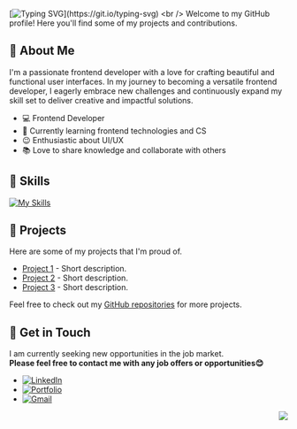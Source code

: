 [![Typing SVG](https://readme-typing-svg.demolab.com?font=Gloria+Hallelujah&size=25&pause=1000&color=09405F&background=e8b069&center=true&vCenter=true&random=false&width=800&lines=Hello+guys%2C+I'm+Sienna.;+I'm+a+Frontend+Developer.;+I'm+a+passionate+learner.;+Welcome+to+my+page.;)](https://git.io/typing-svg)
<br /> Welcome to my GitHub profile! Here you'll find some of my projects and contributions.

## :open_file_folder: About Me

I'm a passionate frontend developer with a love for crafting beautiful and functional user interfaces.
In my journey to becoming a versatile frontend developer, I eagerly embrace new challenges and continuously expand my skill set to deliver creative and impactful solutions.

- 💻 Frontend Developer
- 🌱 Currently learning frontend technologies and CS
- 😉 Enthusiastic about UI/UX
- 📚 Love to share knowledge and collaborate with others

## :open_file_folder: Skills

[![My Skills](https://skillicons.dev/icons?i=html,css,js,react,redux,tailwind,git,github,powershell,vscode,vim)](https://skillicons.dev)

## :open_file_folder: Projects

Here are some of my projects that I'm proud of.

- [Project 1](link-to-project-1) - Short description.
- [Project 2](link-to-project-2) - Short description.
- [Project 3](link-to-project-3) - Short description.

Feel free to check out my [GitHub repositories](link-to-your-github) for more projects.

## :open_file_folder: Get in Touch

I am currently seeking new opportunities in the job market.
<br/> **Please feel free to contact me with any job offers or opportunities😊**

- [![LinkedIn](https://img.shields.io/badge/-LinkedIn-blue?style=flat-square&logo=linkedin&logoColor=white)](https://www.linkedin.com)
- [![Portfolio](https://img.shields.io/badge/-Portfolio-32435f?style=flat-square&logo=globe&logoColor=white)](https://your-portfolio-url.com)
- [![Gmail](https://img.shields.io/badge/-Gmail-red?style=flat-square&logo=gmail&logoColor=white)](mailto:your-email@example.com)

<img align="right" style="max-width=100%; height=auto;" src="https://github.com/sgoldenbird/sgoldenbird/assets/141334764/8bc762b9-a1e1-4120-97bb-6a158ab8215e">

<!---
sgoldenbird/sgoldenbird is a ✨ special ✨ repository because its `README.md` (this file) appears on your GitHub profile.
You can click the Preview link to take a look at your changes.
--->
